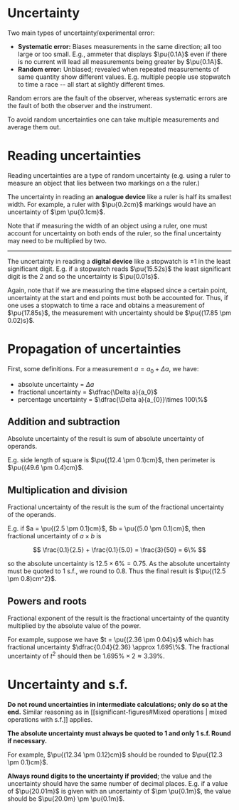 # Uncertainty

Two main types of uncertainty/experimental error:

- **Systematic error:** Biases measurements in the same direction; all too large or too small. E.g., ammeter that displays $\pu{0.1A}$ even if there is no current will lead all measurements being greater by $\pu{0.1A}$.
- **Random error:** Unbiased; revealed when repeated measurements of same quantity show different values. E.g. multiple people use stopwatch to time a race -- all start at slightly different times.

Random errors are the fault of the observer, whereas systematic errors are the fault of both the observer and the instrument.

To avoid random uncertainties one can take multiple measurements and average them out. 

# Reading uncertainties

Reading uncertainties are a type of random uncertainty (e.g. using a ruler to measure an object that lies between two markings on a the ruler.)

The uncertainty in reading an **analogue device** like a ruler is half its smallest width. For example, a ruler with $\pu{0.2cm}$ markings would have an uncertainty of $\pm \pu{0.1cm}$.

Note that if measuring the width of an object using a ruler, one must account for uncertainty on both ends of the ruler, so the final uncertainty may need to be multiplied by two.

---

The uncertainty in reading a **digital device** like a stopwatch is $\pm 1$ in the least significant digit. E.g. if a stopwatch reads $\pu{15.52s}$ the least significant digit is the $2$ and so the uncertainty is $\pu{0.01s}$.

Again, note that if we are measuring the time elapsed since a certain point, uncertainty at the start and end points must both be accounted for. Thus, if one uses a stopwatch to time a race and obtains a measurement of $\pu{17.85s}$, the measurement with uncertainty should be $\pu{(17.85 \pm 0.02)s}$.

# Propagation of uncertainties

First, some definitions. For a measurement $a = a_{0}+ \Delta a$, we have:
- absolute uncertainty = $\Delta a$
- fractional uncertainty = $\dfrac{\Delta a}{a_0}$
- percentage uncertainty = $\dfrac{\Delta a}{a_{0}}\times 100\%$

## Addition and subtraction

Absolute uncertainty of the result is sum of absolute uncertainty of operands.

E.g. side length of square is $\pu{(12.4 \pm 0.1)cm}$, then perimeter is $\pu{(49.6 \pm 0.4)cm}$.

## Multiplication and division
Fractional uncertainty of the result is the sum of the fractional uncertainty of the operands.

E.g. if $a = \pu{(2.5 \pm 0.1)cm}$, $b = \pu{(5.0 \pm 0.1)cm}$, then fractional uncertainty of $a \times b$ is

$$
\frac{0.1}{2.5} + \frac{0.1}{5.0} = \frac{3}{50} = 6\%
$$

so the absolute uncertainty is $12.5 \times 6\% = 0.75$. As the absolute uncertainty must be quoted to 1 s.f., we round to $0.8$. Thus the final result is $\pu{(12.5 \pm 0.8)cm^2}$. 

## Powers and roots

Fractional exponent of the result is the fractional uncertainty of the quantity multiplied by the absolute value of the power.

For example, suppose we have $t = \pu{(2.36 \pm 0.04)s}$ which has fractional uncertainty $\dfrac{0.04}{2.36} \approx 1.695\%$. The fractional uncertainty of $t^2$ should then be $1.695\% \times 2 \approx 3.39\%$.

# Uncertainty and s.f.

**Do not round uncertainties in intermediate calculations; only do so at the end.** Similar reasoning as in [[significant-figures#Mixed operations | mixed operations with s.f.]] applies.

**The absolute uncertainty must always be quoted to 1 and only 1 s.f. Round if necessary.**

For example, $\pu{(12.34 \pm 0.12)cm}$ should be rounded to $\pu{(12.3 \pm 0.1)cm}$.

**Always round digits to the uncertainty if provided**; the value and the uncertainty should have the same number of decimal places. E.g. if a value of $\pu{20.01m}$ is given with an uncertainty of $\pm \pu{0.1m}$, the value should be $\pu{20.0m} \pm \pu{0.1m}$.
